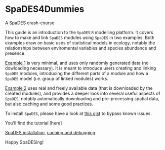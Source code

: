 # SpaDES4Dummies
A SpaDES crash-course

This guide is an introduction to the `SpaDES` `R` modelling platform. It covers how to make and link `SpaDES` modules using `SpaDES` in two examples. Both examples draw on basic uses of statistical models in ecology, notably the relationships between enviromental variables and species abundance and presence. 

[Example 1](https://htmlpreview.github.io/?https://github.com/CeresBarros/SpaDES4Dummies/blob/master/Example1_DummyModel.html) is very minimal, and uses only randomly generated data (no dowloading necessary). It is meant to introduce users creating and linking `SpaDES` modules, introducing the different parts of a module and how a `SpaDES` model (i.e. group of linked modules) works.

[Example 2](https://htmlpreview.github.io/?https://github.com/CeresBarros/SpaDES4Dummies/blob/master/SpaDES4Dummies.html) uses real and freely available data (that is downloaded by the created modules), and provides a deeper look into several useful aspects of `SpaDES`, notably automatically downloading and pre-processing spatial data, but also caching and some good practices.

To install `SpaDES`, please have a look at [this gist](https://gist.github.com/tati-micheletti/1de7505cdd387fe997f127f13eeb4393) to bypass known issues.


You'll find the tutorial [here]

[SpaDES installation](https://github.com/PredictiveEcology/SpaDES/wiki/Installation), [caching and debugging](http://spades-workshops.predictiveecology.org/articles/09c-CachingAndDebugging.html)

Happy SpaDESing!